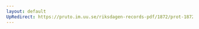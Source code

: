 ```yaml
---
layout: default
UpRedirect: https://pruto.im.uu.se/riksdagen-records-pdf/1872/prot-1872--ak--217/prot-1872--ak--217_020.pdf
---
```

